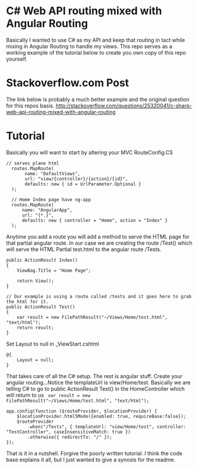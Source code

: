 # C# Web API routing mixed with Angular Routing
Basically I wanted to use C# as my API and keep that routing in tact while mixing in Angular Routing to handle my views.
This repo serves as a working example of the tutorial below to create you own copy of this repo yourself.

# Stackoverflow.com Post
The link below is probably a much better example and the original question for this repos basis.
http://stackoverflow.com/questions/25320041/c-sharp-web-api-routing-mixed-with-angular-routing


# Tutorial
Basically you will want to start by altering your MVC RouteConfig.CS
```
// serves plane html
  routes.MapRoute(
       name: "DefaultViews",
       url: "view/{controller}/{action}/{id}",
       defaults: new { id = UrlParameter.Optional }
  );

  // Home Index page have ng-app
  routes.MapRoute(
      name: "AngularApp",
      url: "{*.}",
      defaults: new { controller = "Home", action = "Index" }
  );
```

Anytime you add a route you will add a method to serve the HTML page for that partial angular route. In our case
we are creating the route /Test() which will serve the HTML Partial test.html to the angular route /Tests.
```
public ActionResult Index()
{
    ViewBag.Title = "Home Page";

    return View();
}

// Our example is using a route called /tests and it goes here to grab the html for it.
public ActionResult Test()
{
    var result = new FilePathResult("~/Views/Home/test.html", "text/html");
    return result;
}
```

Set Layout to null in _ViewStart.cshtml
```
@{
    Layout = null;
}
```

That takes care of all the C# setup. The rest is angular stuff.
Create your angular routing...Notice the templateUrl is view/Home/test. 
Basically we are telling C# to go to public ActionResult Test() in the HomeController which will return to us 
``` var result = new FilePathResult("~/Views/Home/test.html", "text/html");```
```
app.config(function ($routeProvider, $locationProvider) {
    $locationProvider.html5Mode({enabled: true, requireBase:false});
    $routeProvider
        .when("/Tests", { templateUrl: "view/Home/test", controller: "TestController", caseInsensitiveMatch: true })
        .otherwise({ redirectTo: "/" });
});
```

That is it in a nutshell. Forgive the poorly written tutorial. I think the code base explains it all, but I just
wanted to give a synosis for the readme. 
